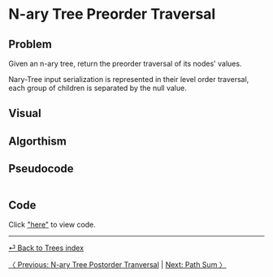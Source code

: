 # N-ary Tree Preorder Traversal
## Problem
Given an n-ary tree, return the preorder traversal of its nodes' values.

Nary-Tree input serialization is represented in their level order traversal, each group of children is separated by the null value.

## Visual

## Algorthism

## Pseudocode
```
```

## Code
Click ["here"](preorder.js) to view code.

<hr>

[ ⏎ Back to Trees index ](../README.md) 

[〈 Previous: N-ary Tree Postorder Tranversal](../postOrder/README.md) | [Next: Path Sum 〉](../pathSum/README.md)